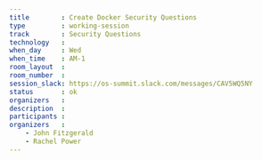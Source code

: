 ```yaml
---
title        : Create Docker Security Questions
type         : working-session
track        : Security Questions
technology   :
when_day     : Wed
when_time    : AM-1
room_layout  :
room_number  :
session_slack: https://os-summit.slack.com/messages/CAV5WQ5NY
status       : ok
organizers   :
description  :
participants :
organizers   :
    - John Fitzgerald
    - Rachel Power
---
```

